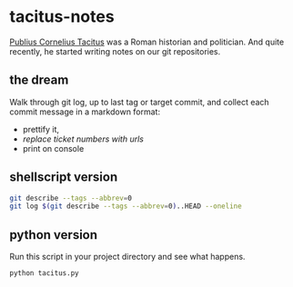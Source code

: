 # tacitus-notes

[Publius Cornelius Tacitus](https://en.wikipedia.org/wiki/Tacitus) was a Roman
historian and politician. And quite recently, he started writing notes on our git
repositories.


## the dream

Walk through git log, up to last tag or target commit, and collect each commit
message in a markdown format:
- prettify it,
- *replace ticket numbers with urls*
- print on console

## shellscript version

```bash
git describe --tags --abbrev=0
git log $(git describe --tags --abbrev=0)..HEAD --oneline
```


## python version

Run this script in your project directory and see what happens.

```bash
python tacitus.py
```

